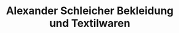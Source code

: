 ---
title: "Alexander Schleicher Bekleidung und Textilwaren"
url: /aindling/alexander-schleicher-bekleidung-und-textilwaren/
shop: Kleidung
---